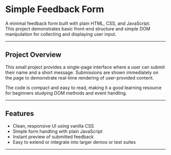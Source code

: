# Simple Feedback Form

A minimal feedback form built with plain HTML, CSS, and JavaScript.  
This project demonstrates basic front-end structure and simple DOM manipulation for collecting and displaying user input.

---

## Project Overview

This small project provides a single-page interface where a user can submit their name and a short message. Submissions are shown immediately on the page to demonstrate real-time rendering of user-provided content.

The code is compact and easy to read, making it a good learning resource for beginners studying DOM methods and event handling.

---

## Features

- Clean, responsive UI using vanilla CSS
- Simple form handling with plain JavaScript
- Instant preview of submitted feedback
- Easy to extend or integrate into larger demos or test suites

---


